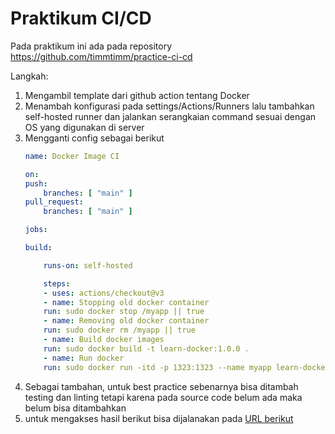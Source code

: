 # Praktikum CI/CD

Pada praktikum ini ada pada repository https://github.com/timmtimm/practice-ci-cd

Langkah:
1. Mengambil template dari github action tentang Docker
2. Menambah konfigurasi pada settings/Actions/Runners lalu tambahkan self-hosted runner dan jalankan serangkaian command sesuai dengan OS yang digunakan di server
3. Mengganti config sebagai berikut
    ```yml
    name: Docker Image CI

    on:
    push:
        branches: [ "main" ]
    pull_request:
        branches: [ "main" ]

    jobs:

    build:

        runs-on: self-hosted

        steps:
        - uses: actions/checkout@v3
        - name: Stopping old docker container
        run: sudo docker stop /myapp || true
        - name: Removing old docker container
        run: sudo docker rm /myapp || true
        - name: Build docker images
        run: sudo docker build -t learn-docker:1.0.0 .
        - name: Run docker
        run: sudo docker run -itd -p 1323:1323 --name myapp learn-docker:1.0.0
    ```
4. Sebagai tambahan, untuk best practice sebenarnya bisa ditambah testing dan linting tetapi karena pada source code belum ada maka belum bisa ditambahkan
5. untuk mengakses hasil berikut bisa dijalanakan pada [URL berikut](http://13.212.21.39:1323)
